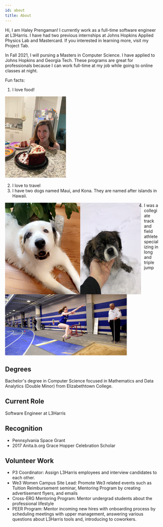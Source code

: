 ```yaml
---
id: about
title: About
---
```



Hi, I am Haley Prengaman! I currently work as a full-time software engineer at L3Harris. I have had two previous internships at Johns Hopkins Applied Physics Lab and Mastercard. If you interested in learning more, visit my Project Tab. 

In Fall 2021, I will pursing a Masters in Computer Science. I have applied to Johns Hopkins and Georgia Tech. These programs are great for professionals because I can work full-time at my job while going to online classes at night. 

Fun facts: 

1. I love food!
<p float="left">
  <img src="./assets/DA1D303A-A1EF-4B0D-80B6-F4C4C0087B70.JPG" alt="cake" width="200"/>
</p>

2. I love to travel
3. I have two dogs named Maui, and Kona. They are named after islands in Hawaii. 


<p float="left">  
  <img src="./assets/IMG_6819.PNG" alt="Maui" style="float: left; margin-right: 10px width="200" height="300"/>
  <img src="./assets/IMG_7479.JPEG" alt="Kona" style="float: left; margin-right: 10px;" width="200" height="300"/>
</p>  
                                                                                                                
                                                                                                                
4. I was a collegiate track and field athlete specializing in long and triple jump


<p float="left">
  <img src="./assets/haley track .png" alt="track" width="400"/>
</p>

## Degrees

Bachelor's degree in Computer Science focused in Mathematics and Data Analytics (Double Minor) from Elizabethtown College. 

## Current Role

Software Engineer at L3Harris

## Recognition

- Pennsylvania Space Grant 
- 2017 Anita.b.org Grace Hopper Celebration Scholar

## Volunteer Work

- P3 Coordinator: Assign L3Harris employees and interview candidates to each other.   
- We3 Women Campus Site Lead: Promote We3 related events such as Tuition Reimbursement seminar, Mentoring Program by creating advertisement flyers, and emails 
- Cross-ERG Mentoring Program: Mentor undergrad students about the professional lifestyle
- PEER Program: Mentor incoming new hires with onboarding process by scheduling meetings with upper management, answering various questions about L3Harris tools                     and, introducing to coworkers.
